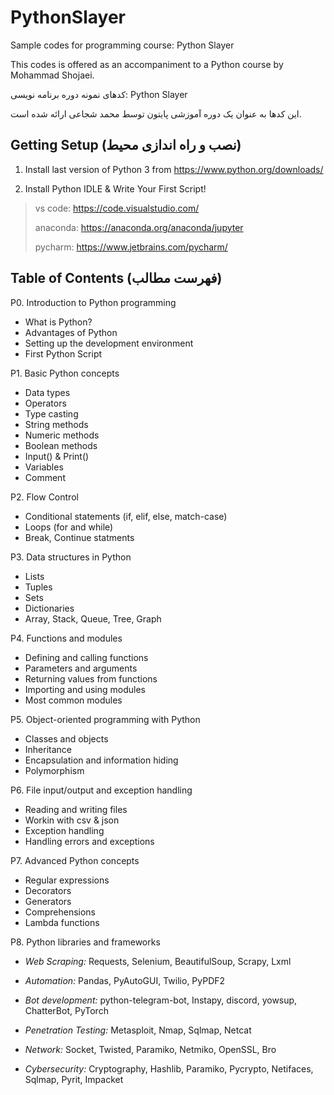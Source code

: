 # PythonSlayer

Sample codes for programming course: Python Slayer

This codes is offered as an accompaniment to a Python course by Mohammad Shojaei.


کدهای نمونه دوره برنامه نویسی: Python Slayer
 
این کدها به عنوان یک دوره آموزشی پایتون توسط محمد شجاعی ارائه شده است.


Getting Setup (نصب و راه اندازی محیط)
-------------

1) Install last version of Python 3 from https://www.python.org/downloads/

2) Install Python IDLE & Write Your First Script! 
> vs code: https://code.visualstudio.com/
> 
> anaconda: https://anaconda.org/anaconda/jupyter
> 
> pycharm: https://www.jetbrains.com/pycharm/

Table of Contents (فهرست مطالب)
-------------
P0. Introduction to Python programming 
- What is Python?
- Advantages of Python
- Setting up the development environment
- First Python Script 

P1. Basic Python concepts
- Data types 
- Operators
- Type casting
- String methods
- Numeric methods
- Boolean methods
- Input() & Print()
- Variables
- Comment

P2. Flow Control 
- Conditional statements (if, elif, else, match-case)
- Loops (for and while)
- Break, Continue statments

P3. Data structures in Python 
- Lists
- Tuples
- Sets
- Dictionaries
- Array, Stack, Queue, Tree, Graph

P4. Functions and modules
- Defining and calling functions
- Parameters and arguments
- Returning values from functions
- Importing and using modules
- Most common modules

P5. Object-oriented programming with Python 
- Classes and objects
- Inheritance
- Encapsulation and information hiding
- Polymorphism

P6. File input/output and exception handling 
- Reading and writing files
- Workin with csv & json
- Exception handling
- Handling errors and exceptions

P7. Advanced Python concepts 
- Regular expressions
- Decorators
- Generators
- Comprehensions
- Lambda functions

P8. Python libraries and frameworks 
- *Web Scraping:* Requests, Selenium, BeautifulSoup, Scrapy, Lxml 

- *Automation:* Pandas, PyAutoGUI, Twilio, PyPDF2 

- *Bot development:* python-telegram-bot, Instapy, discord, yowsup, ChatterBot, PyTorch 

- *Penetration Testing:* Metasploit, Nmap, Sqlmap, Netcat

- *Network:* Socket, Twisted, Paramiko, Netmiko, OpenSSL, Bro

- *Cybersecurity:* Cryptography, Hashlib, Paramiko, Pycrypto, Netifaces, Sqlmap, Pyrit, Impacket


